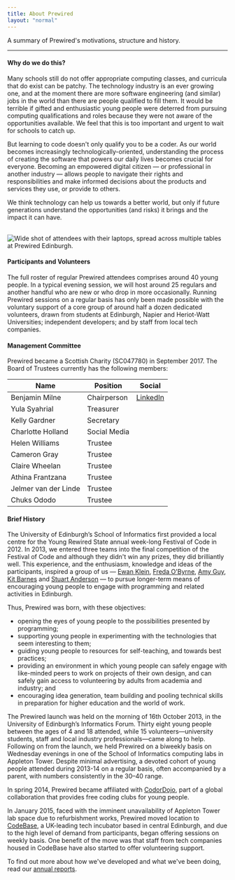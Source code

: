 ```yaml
---
title: About Prewired
layout: "normal"
---
```


A summary of Prewired's motivations, structure and history.

---

#### Why do we do this?

Many schools still do not offer appropriate computing classes, and curricula that do exist can be patchy. The technology industry is an ever growing one, and at the moment there are more software engineering (and similar) jobs in the world than there are people qualified to fill them. It would be terrible if gifted and enthusiastic young people were deterred from pursuing computing qualifications and roles because they were not aware of the opportunities available. We feel that this is too important and urgent to wait for schools to catch up.

But learning to code doesn't only qualify you to be a coder. As our world becomes increasingly technologically-oriented, understanding the process of creating the software that powers our daily lives becomes crucial for everyone. Becoming an empowered digital citizen &mdash; or professional in another industry &mdash; allows people to navigate their rights and responsibilities and make informed decisions about the products and services they use, or provide to others.

We think technology can help us towards a better world, but only if future generations understand the opportunities (and risks) it brings and the impact it can have.

<br>
<div class="banner-container">
    <img src="/assets/images/misc/splash.jpg" alt="Wide shot of attendees with their laptops, spread across multiple tables at Prewired Edinburgh."/>
</div>

#### Participants and Volunteers

The full roster of regular Prewired attendees comprises around 40 young people. In a typical evening session, we will host around 25 regulars and another handful who are new or who drop in more occasionally.
Running Prewired sessions on a regular basis has only been made possible with the voluntary support of a core group of around half a dozen dedicated volunteers, drawn from students at Edinburgh, Napier and Heriot-Watt Universities;
independent developers; and by staff from local tech companies. 

#### Management Committee

Prewired became a Scottish Charity (SC047780) in September 2017. The Board of Trustees currently has the following members:

| Name                  | Position        | Social |
|-----------------------|-----------------|--------|
| Benjamin Milne        | Chairperson     | [LinkedIn](https://www.linkedin.com/in/bcjmilne/) |
| Yula Syahrial         | Treasurer       | |
| Kelly Gardner         | Secretary       | |
| Charlotte Holland     | Social Media    | |
| Helen Williams        | Trustee         | |
| Cameron Gray          | Trustee         | |
| Claire Wheelan        | Trustee         | |
| Athina Frantzana      | Trustee         | |
| Jelmer van der Linde  | Trustee         | |
| Chuks Ododo           | Trustee         | |

#### Brief History

The University of Edinburgh’s School of Informatics first provided a local centre for the Young Rewired State annual week-long Festival of Code in 2012. In 2013, we entered three teams into the final competition of the Festival of Code and although they didn't win any prizes, they did brilliantly well. This experience, and the enthusiasm, knowledge and ideas of the participants, inspired a group of us &mdash; <a href="http://twitter.com/ewanhklein">Ewan Klein</a>, <a href="http://twitter.com/FredaOByrne">Freda O'Byrne</a>, <a href="http://rhiaro.co.uk">Amy Guy</a>, <a href="http://twitter.com/kitbarnes">Kit Barnes</a> and <a href="http://www.inf.ed.ac.uk/people/staff/Stuart_Anderson.html">Stuart Anderson</a> &mdash; to pursue longer-term means of encouraging young people to engage with programming and related activities in Edinburgh.

Thus, Prewired was born, with these objectives:

* opening the eyes of young people to the possibilities presented by programming;
* supporting young people in experimenting with the technologies that seem interesting to them;
* guiding young people to resources for self-teaching, and towards best practices;
* providing an environment in which young people can safely engage with like-minded peers to work on projects of their own design, and can safely gain access to volunteering by adults from academia and industry; and
* encouraging idea generation, team building and pooling technical skills in preparation for higher education and the world of work.

The Prewired launch was held on the morning of 16th October 2013, in the University of Edinburgh’s Informatics Forum. Thirty eight young people between the ages of 4 and 18 attended, while 15 volunteers—university students, staff and local industry professionals—came along to help. Following on
from the launch, we held Prewired on a biweekly basis on Wednesday evenings in one of the School of Informatics computing labs in Appleton Tower. Despite minimal advertising, a devoted cohort of young people attended during 2013-14 on a regular basis, often accompanied by a parent, with numbers consistently in the 30&ndash;40 range.

In spring 2014, Prewired became affiliated with [CodorDojo](http://coderdojoscotland.com), part of a global collaboration that provides free coding clubs for young people. 

In January 2015, faced with the imminent unavailability of Appleton Tower lab space due to refurbishment works, Prewired moved location to [CodeBase](http://thisiscodebase.com), a UK-leading tech incubator based in central Edinburgh, and due to the high level of demand from participants, began offering sessions on weekly basis. One benefit of the move was that staff from tech companies housed in CodeBase have also started to offer volunteering support.

<!-- ![](/assets/images/report_cover.jpg){: .align-left}]({{ base_path }}/pdfs/prewired-for-web.pdf) -->
To find out more about how we've developed and what we've been doing, read our [annual reports](docs.md).


